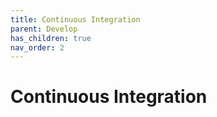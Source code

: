 ```yaml
---
title: Continuous Integration
parent: Develop
has_children: true
nav_order: 2
---
```


# Continuous Integration
